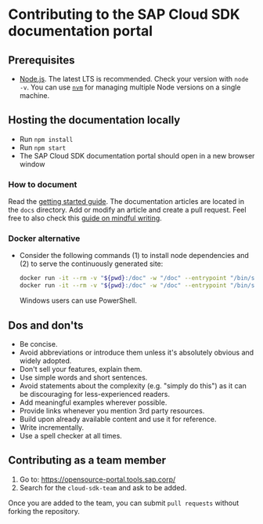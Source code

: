 # Contributing to the SAP Cloud SDK documentation portal

## Prerequisites

- [Node.js](https://nodejs.org/en/download/).
  The latest LTS is recommended.
  Check your version with `node -v`.
  You can use [`nvm`](https://github.com/nvm-sh/nvm) for managing multiple Node versions on a single machine.

## Hosting the documentation locally

- Run `npm install`
- Run `npm start`
- The SAP Cloud SDK documentation portal should open in a new browser window

### How to document

Read the [getting started guide](https://sap.github.io/cloud-sdk/docs/dzen/getting-started).
The documentation articles are located in the `docs` directory.
Add or modify an article and create a pull request.
Feel free to also check this [guide on mindful writing](https://sap.github.io/cloud-sdk/docs/dzen/how-to-write-documentation).

### Docker alternative

- Consider the following commands (1) to install node dependencies and (2) to serve the continuously generated site:
  ```bash
  docker run -it --rm -v "${pwd}:/doc" -w "/doc" --entrypoint "/bin/sh" node:alpine3.10 -c "npm ci"
  docker run -it --rm -v "${pwd}:/doc" -w "/doc" --entrypoint "/bin/sh" -p 3000:3000 node:alpine3.10 -c "npm run start -- --port 3000 --host 0.0.0.0"
  ```
  Windows users can use PowerShell.

## Dos and don'ts

- Be concise.
- Avoid abbreviations or introduce them unless it's absolutely obvious and widely adopted.
- Don't sell your features, explain them.
- Use simple words and short sentences.
- Avoid statements about the complexity (e.g. "simply do this") as it can be discouraging for less-experienced readers.
- Add meaningful examples wherever possible.
- Provide links whenever you mention 3rd party resources.
- Build upon already available content and use it for reference.
- Write incrementally.
- Use a spell checker at all times.

## Contributing as a team member

1. Go to: https://opensource-portal.tools.sap.corp/
2. Search for the `cloud-sdk-team` and ask to be added.

Once you are added to the team, you can submit `pull requests` without forking the repository.
